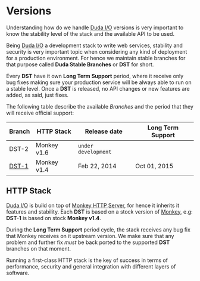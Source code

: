 # Versions

Understanding how do we handle [Duda I/O](http://duda.io) versions is very important to know the stability level of the stack and the available API to be used.

Being [Duda I/O](http://duda.io) a development stack to write web services, stability and security is very important topic when considering any kind of deployment for a production environment. For hence we maintain stable branches for that purpose called __Duda Stable Branches__ or __DST__ for short.

Every __DST__ have it own __Long Term Support__ period, where it receive only bug fixes making sure your production service will be always able to run on a stable level. Once a __DST__ is released, no API changes or new features are added, as said, just fixes.

The following table describe the available _Branches_ and the period that they will receive official support:

Branch | HTTP Stack   |Release date         | Long Term Support
-------|--------------|---------------------|-------------------
DST-2  | Monkey v1.6  | `under development` |
[DST-1](https://github.com/monkey/duda/tree/dst-1) | Monkey v1.4  | Feb 22, 2014 | Oct 01, 2015

## HTTP Stack

[Duda I/O](http://duda.io) is build on top of [Monkey HTTP Server](http://monkey-project.com), for hence it inherits it features and stability. Each __DST__ is based on a stock version of [Monkey](http://monkey-project.com), e.g: __DST-1__ is based on stock __Monkey v1.4__.

During the __Long Term Support__ period cycle, the stack receives any bug fix that Monkey receives on it upstream version. We make sure that any problem and further fix _must_ be back ported to the supported __DST__ branches on that moment.

Running a first-class HTTP stack is the key of success in terms of performance, security and general integration with different layers of software.
